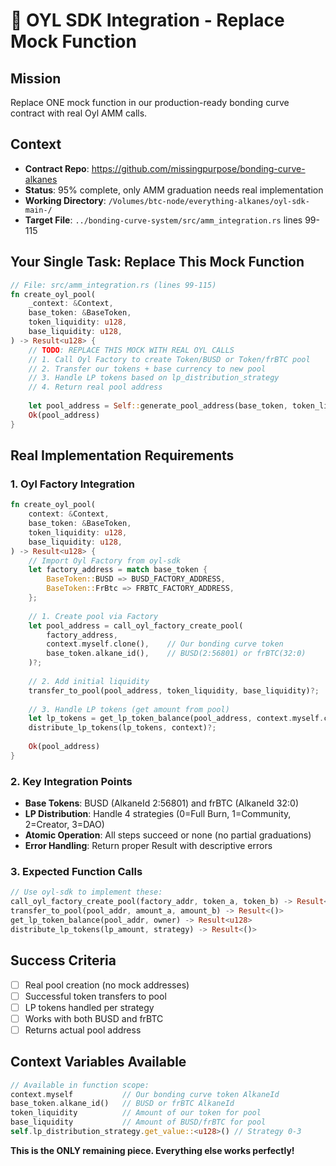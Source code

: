 # 🔗 OYL SDK Integration - Replace Mock Function

## Mission
Replace ONE mock function in our production-ready bonding curve contract with real Oyl AMM calls.

## Context
- **Contract Repo**: https://github.com/missingpurpose/bonding-curve-alkanes
- **Status**: 95% complete, only AMM graduation needs real implementation
- **Working Directory**: `/Volumes/btc-node/everything-alkanes/oyl-sdk-main-/`
- **Target File**: `../bonding-curve-system/src/amm_integration.rs` lines 99-115

## Your Single Task: Replace This Mock Function

```rust
// File: src/amm_integration.rs (lines 99-115)
fn create_oyl_pool(
    _context: &Context,
    base_token: &BaseToken,
    token_liquidity: u128,
    base_liquidity: u128,
) -> Result<u128> {
    // TODO: REPLACE THIS MOCK WITH REAL OYL CALLS
    // 1. Call Oyl Factory to create Token/BUSD or Token/frBTC pool
    // 2. Transfer our tokens + base currency to new pool
    // 3. Handle LP tokens based on lp_distribution_strategy
    // 4. Return real pool address
    
    let pool_address = Self::generate_pool_address(base_token, token_liquidity, base_liquidity);
    Ok(pool_address)
}
```

## Real Implementation Requirements

### 1. Oyl Factory Integration
```rust
fn create_oyl_pool(
    context: &Context,
    base_token: &BaseToken,
    token_liquidity: u128,
    base_liquidity: u128,
) -> Result<u128> {
    // Import Oyl Factory from oyl-sdk
    let factory_address = match base_token {
        BaseToken::BUSD => BUSD_FACTORY_ADDRESS,
        BaseToken::FrBtc => FRBTC_FACTORY_ADDRESS,
    };
    
    // 1. Create pool via Factory
    let pool_address = call_oyl_factory_create_pool(
        factory_address,
        context.myself.clone(),    // Our bonding curve token
        base_token.alkane_id(),    // BUSD(2:56801) or frBTC(32:0)
    )?;
    
    // 2. Add initial liquidity
    transfer_to_pool(pool_address, token_liquidity, base_liquidity)?;
    
    // 3. Handle LP tokens (get amount from pool)
    let lp_tokens = get_lp_token_balance(pool_address, context.myself.clone())?;
    distribute_lp_tokens(lp_tokens, context)?;
    
    Ok(pool_address)
}
```

### 2. Key Integration Points
- **Base Tokens**: BUSD (AlkaneId 2:56801) and frBTC (AlkaneId 32:0)
- **LP Distribution**: Handle 4 strategies (0=Full Burn, 1=Community, 2=Creator, 3=DAO)
- **Atomic Operation**: All steps succeed or none (no partial graduations)
- **Error Handling**: Return proper Result<u128> with descriptive errors

### 3. Expected Function Calls
```rust
// Use oyl-sdk to implement these:
call_oyl_factory_create_pool(factory_addr, token_a, token_b) -> Result<u128>
transfer_to_pool(pool_addr, amount_a, amount_b) -> Result<()>
get_lp_token_balance(pool_addr, owner) -> Result<u128>
distribute_lp_tokens(lp_amount, strategy) -> Result<()>
```

## Success Criteria
- [ ] Real pool creation (no mock addresses)
- [ ] Successful token transfers to pool
- [ ] LP tokens handled per strategy
- [ ] Works with both BUSD and frBTC
- [ ] Returns actual pool address

## Context Variables Available
```rust
// Available in function scope:
context.myself           // Our bonding curve token AlkaneId
base_token.alkane_id()   // BUSD or frBTC AlkaneId
token_liquidity          // Amount of our token for pool
base_liquidity           // Amount of BUSD/frBTC for pool
self.lp_distribution_strategy.get_value::<u128>() // Strategy 0-3
```

**This is the ONLY remaining piece. Everything else works perfectly!** 